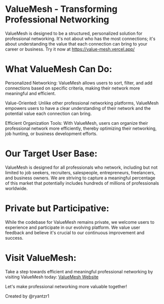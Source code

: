 # ValueMesh - Transforming Professional Networking

ValueMesh is designed to be a structured, personalized solution for professional networking. It's not about who has the most connections; it's about understanding the value that each connection can bring to your career or business. Try it now at https://value-mesh.vercel.app/

# What ValueMesh Can Do:
Personalized Networking: ValueMesh allows users to sort, filter, and add connections based on specific criteria, making their network more meaningful and efficient.

Value-Oriented: Unlike other professional networking platforms, ValueMesh empowers users to have a clear understanding of their network and the potential value each connection can bring.

Efficient Organization Tools: With ValueMesh, users can organize their professional network more efficiently, thereby optimizing their networking, job hunting, or business development efforts.

# Our Target User Base:
ValueMesh is designed for all professionals who network, including but not limited to job seekers, recruiters, salespeople, entrepreneurs, freelancers, and business owners. We are striving to capture a meaningful percentage of this market that potentially includes hundreds of millions of professionals worldwide.

# Private but Participative:
While the codebase for ValueMesh remains private, we welcome users to experience and participate in our evolving platform. We value user feedback and believe it's crucial to our continuous improvement and success.

# Visit ValueMesh:
Take a step towards efficient and meaningful professional networking by visiting ValueMesh today: [ValueMesh Website](https://value-mesh.vercel.app/)

Let's make professional networking more valuable together!


Created by @ryantzr1
